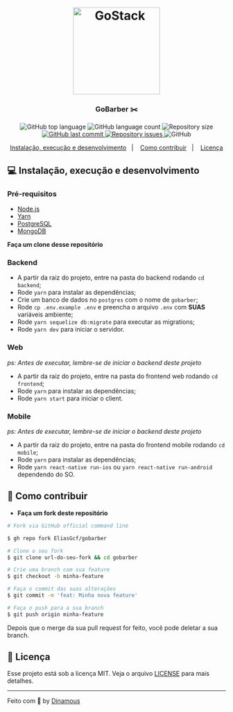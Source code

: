 <h1 align="center">
	<img alt="GoStack" src=".github/GoStackLogo.png" width="200px" />
</h1>

<h3 align="center">
  GoBarber ✂️
</h3>

<p align="center">
  <img alt="GitHub top language" src="https://img.shields.io/github/languages/top/EliasGcf/gobarber">
  
  <img alt="GitHub language count" src="https://img.shields.io/github/languages/count/EliasGcf/gobarber">
  
  <img alt="Repository size" src="https://img.shields.io/github/repo-size/EliasGcf/gobarber">
  
  <a href="https://github.com/EliasGcf/gobarber/commits/master">
    <img alt="GitHub last commit" src="https://img.shields.io/github/last-commit/EliasGcf/gobarber">
  </a>
  
  <a href="https://github.com/EliasGcf/gobarber/issues">
    <img alt="Repository issues" src="https://img.shields.io/github/issues/EliasGcf/gobarber">
  </a>
  
  <img alt="GitHub" src="https://img.shields.io/github/license/EliasGcf/gobarber">
</p>

<p align="center">
  <a href="#-instalação-execução-e-desenvolvimento">Instalação, execução e desenvolvimento</a>&nbsp;&nbsp;&nbsp;|&nbsp;&nbsp;&nbsp;
  <a href="#-como-contribuir">Como contribuir</a>&nbsp;&nbsp;&nbsp;|&nbsp;&nbsp;&nbsp;
  <a href="#-licença">Licença</a>
</p>

## 💻 Instalação, execução e desenvolvimento

### Pré-requisitos

- [Node.js](https://nodejs.org/en/)
- [Yarn](https://yarnpkg.com/)
- [PostgreSQL](https://www.postgresql.org/)
- [MongoDB](https://www.mongodb.com/)

**Faça um clone desse repositório**

### Backend

- A partir da raiz do projeto, entre na pasta do backend rodando `cd backend`;
- Rode `yarn` para instalar as dependências;
- Crie um banco de dados no `postgres` com o nome de `gobarber`;
- Rode `cp .env.example .env` e preencha o arquivo `.env` com **SUAS** variáveis ambiente;
- Rode `yarn sequelize db:migrate` para executar as migrations;
- Rode `yarn dev` para iniciar o servidor.

### Web

_ps: Antes de executar, lembre-se de iniciar o backend deste projeto_

- A partir da raiz do projeto, entre na pasta do frontend web rodando `cd frontend`;
- Rode `yarn` para instalar as dependências;
- Rode `yarn start` para iniciar o client.

### Mobile

_ps: Antes de executar, lembre-se de iniciar o backend deste projeto_

- A partir da raiz do projeto, entre na pasta do frontend mobile rodando `cd mobile`;
- Rode `yarn` para instalar as dependências;
- Rode `yarn react-native run-ios` ou `yarn react-native run-android` dependendo do SO.

## 🤔 Como contribuir

- **Faça um fork deste repositório**

```bash
# Fork via GitHub official command line

$ gh repo fork EliasGcf/gobarber
```

```bash
# Clone o seu fork
$ git clone url-do-seu-fork && cd gobarber

# Crie uma branch com sua feature
$ git checkout -b minha-feature

# Faça o commit das suas alterações
$ git commit -m 'feat: Minha nova feature'

# Faça o push para a sua branch
$ git push origin minha-feature
```

Depois que o merge da sua pull request for feito, você pode deletar a sua branch.

## 📝 Licença

Esse projeto está sob a licença MIT. Veja o arquivo [LICENSE](LICENSE) para mais detalhes.

---

Feito com 💜 by [Dinamous]()
